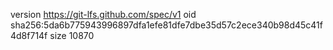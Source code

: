 version https://git-lfs.github.com/spec/v1
oid sha256:5da6b775943996897dfa1efe81dfe7dbe35d57c2ece340b98d45c41f4d8f714f
size 10870
